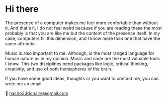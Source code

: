 # Hi there 

The presence of a computer makes me feel more confortable than without it. And that's it, I do not feel weird because
if you are reading these the most probably is that you are like me but the content of the presence itself. In my case, computers
fill this dimension, and I know more than one that have the same attribute.

Music is also important to me. Although, is the most ranged language for human nature as in my opinion. Music and code are the most valuable tools I know.
This two disciplines need packages like logic, critical thinking, creativity, and use of both hemispheres of the brain. 

If you have some good ideas, thoughts or you want to contact me, you can write me an email:

📧 nacho23donaire@gmail.com
